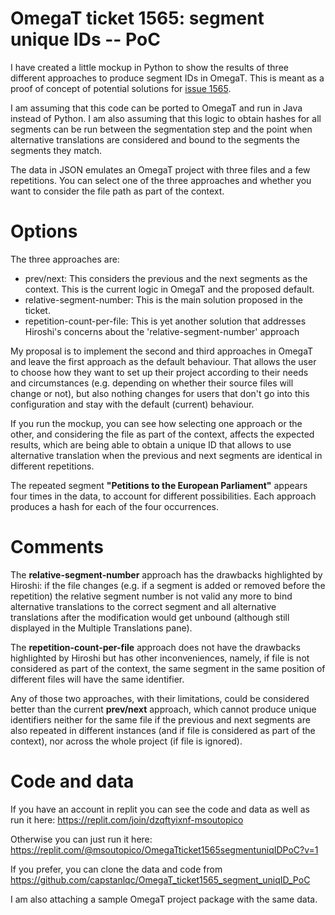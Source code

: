 # OmegaT ticket 1565: segment unique IDs -- PoC

I have created a little mockup in Python to show the results of three different approaches to produce segment IDs in OmegaT. This is meant as a proof of concept of potential solutions for [issue 1565](https://sourceforge.net/p/omegat/feature-requests/1565/).

I am assuming that this code can be ported to OmegaT and run in Java instead of Python. I am also assuming that this logic to obtain hashes for all segments can be run between the segmentation step and the point when alternative translations are considered and bound to the segments the segments they match.

The data in JSON emulates an OmegaT project with three files and a few repetitions. You can select one of the three approaches and whether you want to consider the file path as part of the context.

# Options

The three approaches are:

+ prev/next: This considers the previous and the next segments as the context. This is the current logic in OmegaT and the proposed default.
+ relative-segment-number: This is the main solution proposed in the ticket.
+ repetition-count-per-file: This is yet another solution that addresses Hiroshi's concerns about the 'relative-segment-number' approach

My proposal is to implement the second and third approaches in OmegaT and leave the first approach as the default behaviour. That allows the user to choose how they want to set up their project according to their needs and circumstances (e.g. depending on whether their source files will change or not), but also nothing changes for users that don't go into this configuration and stay with the default (current) behaviour.

If you run the mockup, you can see how selecting one approach or the other, and considering the file as part of the context, affects the expected results, which are being able to obtain a unique ID that allows to use alternative translation when the previous and next segments are identical in different repetitions.

The repeated segment **"Petitions to the European Parliament"** appears four times in the data, to account for different possibilities. Each approach produces a hash for each of the four occurrences.

# Comments

The **relative-segment-number** approach has the drawbacks highlighted by Hiroshi: if the file changes (e.g. if a segment is added or removed before the repetition) the relative segment number is not valid any more to bind alternative translations to the correct segment and all alternative translations after the modification would get unbound (although still displayed in the Multiple Translations pane).

The **repetition-count-per-file** approach does not have the drawbacks highlighted by Hiroshi but has other inconveniences, namely, if file is not considered as part of the context, the same segment in the same position of different files will have the same identifier.

Any of those two approaches, with their limitations, could be considered better than the current **prev/next** approach, which cannot produce unique identifiers neither for the same file if the previous and next segments are also repeated in different instances (and if file is considered as part of the context), nor across the whole project (if file is ignored).

# Code and data

If you have an account in replit you can see the code and data as well as run it here: https://replit.com/join/dzqftyixnf-msoutopico

Otherwise you can just run it here: https://replit.com/@msoutopico/OmegaTticket1565segmentuniqIDPoC?v=1

If you prefer, you can clone the data and code from https://github.com/capstanlqc/OmegaT_ticket1565_segment_uniqID_PoC

I am also attaching a sample OmegaT project package with the same data.
